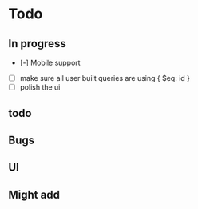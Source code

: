 # Todo

## In progress

- [-] Mobile support
- [ ] make sure all user built queries are using { $eq: id }
- [ ] polish the ui

## todo

## Bugs

## UI

## Might add
